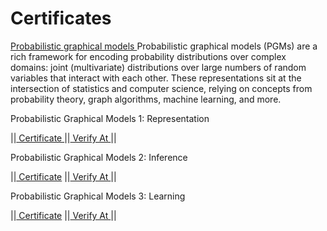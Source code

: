 # Certificates
<a  href = "https://github.com/nitesh202020/Certificates/blob/main/PGM"> Probabilistic graphical models </a>
Probabilistic graphical models (PGMs) are a rich framework for
encoding probability distributions over complex domains: joint
(multivariate) distributions over large numbers of random variables
that interact with each other. These representations sit at the
intersection of statistics and computer science, relying on concepts
from probability theory, graph algorithms, machine learning, and
more.

Probabilistic Graphical Models 1: Representation 
<br>
<p>                     
||<a href = "https://github.com/nitesh202020/Certificates/blob/main/PGM/PGM%20COURSE%201%20CERTIFICATE.pdf">   Certificate  </a>
||<a href = "https://www.coursera.org/account/accomplishments/verify/BYXEJ47LRZQE"> Verify At </a>
||<br>
</p>
Probabilistic Graphical Models 2: Inference
<br>
<p>
||<a href = "https://github.com/nitesh202020/Certificates/blob/main/PGM/PGM%20COURSE%202%20CERTIFICATE.pdf"> Certificate</a>
||<a href = "https://www.coursera.org/account/accomplishments/verify/ALR458B55VN2"> Verify At </a>
||<br>
</p>
Probabilistic Graphical Models 3: Learning
<br>
<p>
||<a href = "https://github.com/nitesh202020/Certificates/blob/main/PGM/PGM%20COURSE%203%20CERTIFICATE.pdf"> Certificate</a>
||<a href = "https://www.coursera.org/account/accomplishments/verify/FMW8FKMJK6N6"> Verify At </a>
||<br>
</p>
